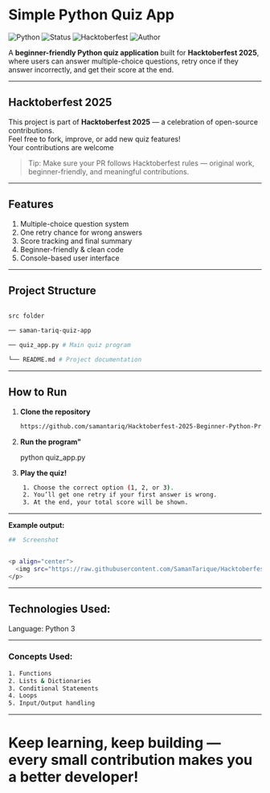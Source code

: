 #  Simple Python Quiz App

![Python](https://img.shields.io/badge/Python-3.x-blue?logo=python)
![Status](https://img.shields.io/badge/Status-Active-success)
![Hacktoberfest](https://img.shields.io/badge/Hacktoberfest-2025-orange?logo=hacktoberfest)
![Author](https://img.shields.io/badge/Author-Saman_Tariq-pink)

A **beginner-friendly Python quiz application** built for **Hacktoberfest 2025**, where users can answer multiple-choice questions, retry once if they answer incorrectly, and get their score at the end.

---

##  Hacktoberfest 2025

This project is part of **Hacktoberfest 2025** — a celebration of open-source contributions.  
Feel free to fork, improve, or add new quiz features!  
Your contributions are welcome  

> Tip: Make sure your PR follows Hacktoberfest rules — original work, beginner-friendly, and meaningful contributions.

---

##  Features

1. Multiple-choice question system  
2. One retry chance for wrong answers  
3. Score tracking and final summary  
4. Beginner-friendly & clean code  
5. Console-based user interface  

---

##  Project Structure
```bash

src folder

── saman-tariq-quiz-app

── quiz_app.py # Main quiz program

└── README.md # Project documentation

```
---

##  How to Run

1. **Clone the repository**
   ```bash
   https://github.com/samantariq/Hacktoberfest-2025-Beginner-Python-Projects


2. **Run the program"**

     python quiz_app.py

3. **Play the quiz!**
```bash
    1. Choose the correct option (1, 2, or 3).
    2. You’ll get one retry if your first answer is wrong.
    3. At the end, your total score will be shown.


```
---

 **Example output:**
```bash
##  Screenshot


<p align="center">
  <img src="https://raw.githubusercontent.com/SamanTarique/Hacktoberfest-2025-Beginner-Python-Projects/refs/heads/main/src/samantarique%20(quizz_app)/Screenshot%202025-10-18%20132828.png"alt="output screenshot" width="600">
</p>

```
---
## Technologies Used:

 Language: Python 3

---

### Concepts Used:

```bash
1. Functions
2. Lists & Dictionaries
3. Conditional Statements
4. Loops
5. Input/Output handling
```
---

# Keep learning, keep building — every small contribution makes you a better developer!
